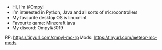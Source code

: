 - Hi, I’m @Ompyl
- I’m interested in Python, Java and all sorts of microcontrollers
- My favourite desktop OS is linuxmint
- Favourite game: Minecraft java
- My discord: Ompyl#6019

RP: https://tinyurl.com/ompyl-mc-rp
Mods: https://tinyurl.com/meteor-mc-mods
